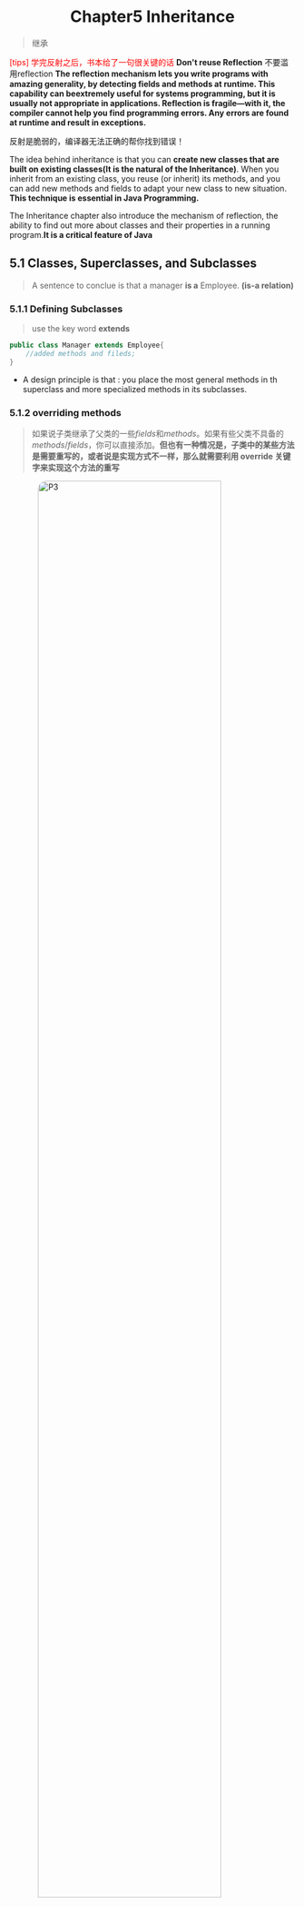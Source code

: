 # <center>Chapter5 Inheritance</center>
> 继承

<span style = "color:red">[tips] 学完反射之后，书本给了一句很关键的话</span>
**Don't reuse Reflection** 不要滥用reflection
**The reflection mechanism lets you write programs with amazing generality, by detecting fields and methods at runtime. This capability can beextremely useful for systems programming, but it is usually not appropriate in applications. Reflection is fragile—with it, the compiler cannot help you find programming errors. Any errors are found at runtime and result in exceptions.**

反射是脆弱的，编译器无法正确的帮你找到错误！


The idea behind inheritance is that you can **create new classes that are built on existing classes(It is the natural of the Inheritance)**. When you inherit from an existing class, you reuse (or inherit) its methods, and you can add new methods and fields to adapt your new class to new situation. **This technique is essential in Java Programming.**

The Inheritance chapter also introduce the mechanism of reflection, the ability to find out more about classes and their properties in a running program.**It is a critical feature of Java**



## 5.1 Classes, Superclasses, and Subclasses
> A sentence to conclue is that a manager **is a** Employee.   **(is-a relation)**

### 5.1.1 Defining Subclasses
> use the key word **extends**

```java
public class Manager extends Employee{
    //added methods and fileds;
}
```

- A design principle is that : you place the most general methods in th superclass and more specialized methods in its subclasses.

### 5.1.2 overriding methods
> 如果说子类继承了父类的一些$fields$和$methods$。如果有些父类不具备的$methods/fields$，你可以直接添加。**但也有一种情况是，子类中的某些方法是需要重写的，或者说是实现方式不一样，那么就需要利用 override 关键字来实现这个方法的重写**

![P3](./assets/J5-P3.jpg)

#### super 关键字
![P1](./assets/J5-P1.jpg)
> 很好理解 `super` 关键字其实就是一个父类的引用，可以类比一下我们之前一直使用的`this` 关键字

在上面的例子中，`Salary`就是 `Employee` 类中的`private fileds` 因此我们就需要利用`super`来获取这个类中的`fields`.

<span style = "color:red">[tips] Java only support that many to one Inheritance也就是只能允许单继承，不允许多继承</span>

### 5.1.6 Method call
- Static Binding : 静态绑定
If the method is private, static, final or a constructor, then the compiler knows exactly which method to call.因为上面这些methods的属性都是确定的，不涉及可能跨类的调用，那么编译器就可以方便直接的静态绑定。但反之，`public`或者说是`protected`这种可以跨类，跨package的，你不知道什么时候会用到，就需要动态绑定(**Dynamic binding**)了.
![P2](./assets/J5-P2.jpg)
> Dynamic binding has a very important property: It makes programs extensible without the need for modifying existing code.

### 5.1.7 prevent Inheritance `final` 
every methods in `final` or `final class` will not been overridden!

### 5.1.8 Casting
> 类型转化

记住，Java是强类型的语言，也就是说不支持像C++那样的隐型转化。

- use `instanceof` 是一个好习惯，避免出现`catch exception(ClasscastException)`的情况
- Use instanceof to check before casting from a superclass to a subclass.

## 5.2 object: the cosmic Superclass
> object is the ultimate ancestor - every class in Java `extends` object.

### 5.2.2 The equals Method <span style = "color : red">Important</span>

#### Why do you need to override `equal` method?
是因为 Object 类默认的equals()方法实现的是比较对象的内存地址（即是否为同一个对象），而不是比较对象的内容

### 5.2.3 `hashCode` method
> The `hashCode` method is defined in the `Object` class.Therefore, every object has a defualt hash code.The hash code is derived from the object's memory address.

![P4](./assets/J5-P4.jpg)

- Note that the strings s and t have the same hash code, because for strings, the hash code are derived from its content.
here `String s = "OK"`,`String t = new String("OK")`,so their hash code is the same.
- But for other object, which `hashCode` has not been defined for the class that it will only use the default `hashCode` defined in the `Object` class, which derives the `memory address`.

<span style = "color : red">Important: Why do you need to `override` the `hashCode` method after you `override` the `equals` method?</span>

这是因为在使用散列数据结构的时候，比如哈希表，我们希望相等的对象具有相等的哈希码！在Java中，哈希表使用哈希码来确定存储兑现过的位置，如果两个相同的对象具有不同的哈希码，那么他们就会被存在哈希表中的不同位置，会导致无法正确的查找这些对象。

![P5](./assets/J5-P5.jpg)

## 5.3 Generic Array Lists
> 通用数组列表

In C/C++ you have to fix the sizes of all arrays at compile time.But it is awful in sometime.Althogh Java could set size of an array at runtime like
```java
int acutalSize = ...;
var staff = new Employee[actualSize];
```
但上面的代码不能完全解决动态修改数组大小的问题。一旦确定了数组的大小，那么就是不容易更改的。所以我们考虑了 `ArrayLists`

> ArrayList class is similar to an array, but it automatically adjusts its capacity as you add and remove elements,without any additional code.

### 5.3.1 Declaring Array Lists
`ArrayList<Employee> staff = new ArrayList<Employee>()`

- `ensureCapacity(size)` method allocates an internal array of size objects, that you haven't involve any costly reallocation to `add` method.


## 5.4 Object Wrappers and Autoboxing
![P6](./assets/J5-P6.jpg)

- The type parameter inside the angle brackets cannot be a primitive type
`ArrayList<int>` is not allowed.

- Because you define it must use the wrapper class, so actually it is slower obviously that `int[] array`.

## 5.5 Methods with a variable number of parameters
我们这里就很好理解了，很自然的因为所有的类型都是`Object class` 的 subclass,所以我们传入的参数事实上就是`Object[]`.
我们下面以`printf`为例子。
```java
public class PrintStream{
    public PrintStream printf(String fmt, Object... args){
        return format(fmt,args);
    }
}
```
[tips] : 这里的`...` 也是Java代码中的一部分，这个表示了这个方法可以收获许多的`objects`。

[例子]
```java
public static double max(double... values){
    double largest = Double.NEGATIVE_INFINITY;
    for(double v:values){
        if(v>largest){
            largest = v;
        }
    }
    return largest;
}
```

## 5.6 Enumeration Classes

here we introduce an example:
```java
public enum Size{
    SMALL,
    MEDIUM,
    LARGE,
    EXTRA_LARGE
}
```
you are not need to use `equals` method,because there is only $4$ instances in the enumeral class. You can simply use `==` to identify whether these 2 are the same.


```java
public enum Day {
    MONDAY("Workday"),
    TUESDAY("Workday"),
    WEDNESDAY("Workday"),
    THURSDAY("Workday"),
    FRIDAY("Workday"),
    SATURDAY("Weekend"),
    SUNDAY("Weekend");

    private String type;

    // 构造函数
    private Day(String type) {
        this.type = type;
    }

    // 获取type属性的方法
    public String getType() {
        return type;
    }
}


public class Main {
    public static void main(String[] args) {
        // 获取枚举常量和属性
        for (Day day : Day.values()) {
            System.out.println(day + " is a " + day.getType());
        }
    }
}
```

我们举了上面的例子，`MONDAY`...那些都是Day的实例instance.然后在定义的时候，顺便调用了`Day`中的`construct function` 
`public Day(String type){ this.type = type;}`
因为已经在`Day`这个类中定义了 `private String type;` `type`这个field.
那么上面的结果输出出来就是
```csharp
MONDAY is a Workday
TUESDAY is a Workday
WEDNESDAY is a Workday
THURSDAY is a Workday
FRIDAY is a Workday
SATURDAY is a Weekend
SUNDAY is a Weekend
```

## 5.7 Reflection
> 终于到Reflection了 这个Java的特性
- GPT如是说
![P7](./assets/J5-P7.jpg)
- 怎么仔细理解`reflection`？ 为什么叫做反射？
这个是一个来自物理学中的概念，反射的本质是"看到自己的样子",而Java中的反射（Reflection）机制也类似，它允许程序在运行的时候“查看”自己的结构，通过反射，程序可以在不明确知道自己包含哪些类、方法、属性的情况下，动态地检查操控自身的内部信息。


### 5.7.1 The `Class` class

> While your program is running, the Java runtime system always maintains what is called `runtime type identification` on all objects. This information keeps track of the class to which each object belongs.Runtime type information is used by the cirtual machine to **select the correct methods to execute.**

- Just like an `Employee` object describes the properties of a particular employee,a `Class` object describes the properties of a particular class.

- If the class is a package, the package name is part of the class name.

```java
var generator = new Random();
Class cl = generator.getClass();
String name = cl.getName(); // name is set to "java.util.Random"
```

- You can obtain a class object corresponding to a class name by using the static `forName` method.

```java
String className = "java.util.Random";
Class cl = Class.forName(className);// to obtain this class instance.
```

- `Class cl = Random.class`
- `Class cl = int.class` 

Another method to get the class instance.

- <span style = "color:red">if(e.getClass() == Employee.class)</span>
这个测试会抛出Exception，当e是Employee的subclass.也就是说，这个getClass()返回的类型是强类型的，不包含继承的转化，得到的是什么那么就是什么。


### 5.7.2 A primer on Declaring Exception
> When an error occurs at runtime,a program can "throw an Exception"

If you don't provide a "handle" ("catches" the exception and deals with it),the program will terminate and prints a message to the console.


### 5.7.3 Resources
> Classes often have associated data files, such as:
> - Image and sound files
> - Text files with message strings and button labels.

### 5.7.4 Using Reflection to Analyze the capabilities of classes.

- First, there are **3** classes in the $java.lang.reflect$ packages
  - $Field$
  - $Method$
  - $Constructor$
they describe the fields, methods, and constructors of a class respectively.

其实反射的这个功能很好理解，也就是获取这个class中的一些fields,methods,constructor的元信息。
- `getName`  return the name of the item
- `getType` return the type Class
- `getModifiers` return an integer with various bits turned on and off, describes the modifiers used,such as $public$ and $static$
- `getFileds`/`getMethods`/`getConsstructors` return arrays of the public fields,methods,and constructors that the class support.

### 5.7.5 Using Reflection to Analyze Objects at Runtime
> The obove Session we saw how find out the `names` and `types`.The following part, we will go one step further and actually look at the contents of the fields.

![P8](./assets/J5-P8.jpg)
<span style = "color:red">Reflection lets you look at fields of objects that were not known at compile time.</span>

- `getDeclaredFiled`是可以访问私有字段的。

上面的代码段怎么理解呢？就是可以把他想成是Excel的形式，我们首先`Class cl = harray.getClass()` 返回了一个`Class`类的实例`Employee`。 `Fields f = cl.getDeclaredField("name")` 这个`f`也就是获得了有关`name`字段的所有内容，也就是说是像数据库中的获取了某个列的所有内容，我们的`Object v = f.get(harry)`,`Object v` 就获得的是`String`类型的`Harry Hacker`也就是这一列name字段中，属于`harry`的name。

but the code above has a problem -- The machanism of Java lets you find out what fields an object has,but it won't let you read and write the values of the fields, unless you have permission.

`field.setAccessible(true) // 绕过限制访问`

具体怎么理解 **"Reflection lets you look at fields of objects that were not known at compile time."** 这句话呢？
我们拿序列化来举例

```java
import java.lang.reflect.Field;
import java.util.HashMap;
import java.util.Map;

public class ObjectSerializer {

    public static Map<String, Object> serialize(Object obj) throws IllegalAccessException {
        Map<String, Object> result = new HashMap<>();
        Class<?> cl = obj.getClass();
        
        for (Field field : cl.getDeclaredFields()) {
            field.setAccessible(true);  // 绕过访问限制
            result.put(field.getName(), field.get(obj));
        }
        
        return result;
    }

    public static void main(String[] args) throws IllegalAccessException {
        Employee emp = new Employee("Alice", 75000, 12, 5, 1990);
        Map<String, Object> serializedData = serialize(emp);
        System.out.println(serializedData);
    }
}

```
**输出结果**
```java
{name=Alice, salary=75000, hireMonth=12, hireDay=5, hireYear=1990}
```

上面的例子其实就是很好的反应了通过Java的反射机制，我们可以动态的访问这些字段并且获取他们的值。在serialize方法用于不同类型的对象的时候，它依然可以工作，而不需要为每一种对象都定义单独的接收/判断机制。因为它们需要支持多种不同的对象结构！


### 5.7.6 Using Reflection to write generic Array Code

![P9](./assets/J5-P9.jpg)

这里有一个要注意的点是 文中提及了这一个point：
> It is legal to cast an **Employee[ ]** temporarily to an **Object[ ]** array and then cast it back,but an array that started its life as an **Object[ ]** array can never be cast into an **Employee[ ]** array.
**所以我们需要利用到Reflection Package**

- First : get the class object of `a`
- Confirm that a it is indeed an array
- Use the `getComponentType` method of the Class (which is defined only for class objects that represent arrays) to find the right type for the array.

### 5.7.7 Invoking Arbitrary Methods and Constructors
> Because Java has no function pointer that, it can't like C / C++ you can execute an arbitrary function. But the following sessions we will introduce a new way to invoke the function.

其实跟上面的道理一样，我们有`getMethod` 和`getConstructor` method来获取对应的Method和Constructor的主体。
下面是几个例子
- Example for Constructor
![P10](./assets/J5-p10.jpg)
那么`cons`就类似于一个method pointer了

- Example for Method
![P11](./assets/J5-P11.jpg)
上面的`square`和`sqrt`就代表着类似method pointer.



<style>
img {
  display: block;
  margin-left: auto;
  margin-right: auto;
  width : 80%;
  border-radius: 15px; /* 将图片设置为圆形 */
  
} 
</style>